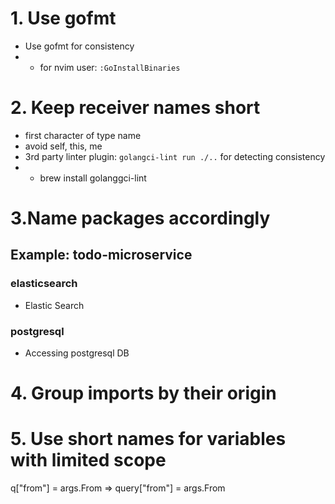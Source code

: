 # 1. Use gofmt
- Use gofmt for consistency
- - for nvim user: <code>:GoInstallBinaries</code>

# 2. Keep receiver names short
- first character of type name
- avoid self, this, me
- 3rd party linter plugin: <code>golangci-lint run ./..</code> for detecting consistency
- - brew install golanggci-lint

# 3.Name packages accordingly
## Example: todo-microservice
### elasticsearch
- Elastic Search
### postgresql
- Accessing postgresql DB

# 4. Group imports by their origin

# 5. Use short names for variables with limited scope
q["from"] = args.From => query["from"] = args.From
